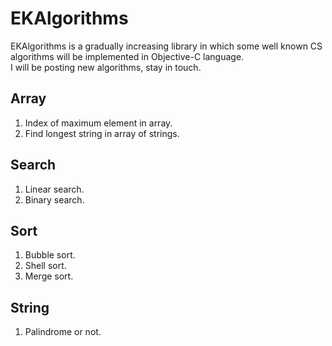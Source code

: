 EKAlgorithms
============

EKAlgorithms is a gradually increasing library in which some well known CS algorithms will be implemented in Objective-C language.  
I will be posting new algorithms, stay in touch.

Array
----- 
1. Index of maximum element in array. 
2. Find longest string in array of strings.

Search
------ 
1. Linear search.
2. Binary search.

Sort
----
1. Bubble sort.
2. Shell sort.
3. Merge sort.

String
------
1. Palindrome or not.
